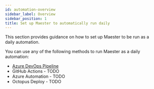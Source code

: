 ```yaml
---
id: automation-overview
sidebar_label: Overview
sidebar_position: 1
title: Set up Maester to automatically run daily
---
```


This section provides guidance on how to set up Maester to be run as a daily automation.

You can use any of the following methods to run Maester as a daily automation:

- <IIcon icon="vscode-icons:file-type-azurepipelines" height="16" /> [Azure DevOps Pipeline](./azure-devops)
- <IIcon icon="mdi:github" height="16" /> GitHub Actions - TODO
- <IIcon icon="devicon:azure" height="16" /> Azure Automation - TODO
- <IIcon icon="logos:octopus-deploy" height="16" /> Octopus Deploy - TODO
